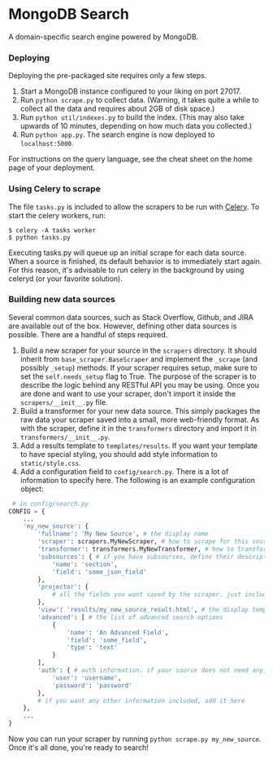 MongoDB Search
==============
A domain-specific search engine powered by MongoDB.

### Deploying
Deploying the pre-packaged site requires only a few steps.

1. Start a MongoDB instance configured to your liking on port 27017.
2. Run ```python scrape.py``` to collect data. (Warning, it takes quite a while to collect all the data and requires about 2GB of disk space.)
3. Run ```python util/indexes.py``` to build the index. (This may also take upwards of 10 minutes, depending on how much data you collected.)
4. Run ```python app.py```. The search engine is now deployed to ```localhost:5000```.

For instructions on the query language, see the cheat sheet on the home page of your deployment.

### Using Celery to scrape
The file ```tasks.py``` is included to allow the scrapers to be run with [Celery](http://celeryproject.org). To start the celery workers, run:
```
$ celery -A tasks worker
$ python tasks.py
```
Executing tasks.py will queue up an initial scrape for each data source. When a source is finished, its default behavior is to immediately start again. For this reason, it's advisable to run celery in the background by using celeryd (or your favorite solution).

### Building new data sources
Several common data sources, such as Stack Overflow, Github, and JIRA are available out of the box. However, defining other data sources is possible. There are a handful of steps required.

1. Build a new scraper for your source in the ```scrapers``` directory. It should inherit from ```base_scraper.BaseScraper``` and implement the ```_scrape``` (and possibly ```_setup```) methods. If your scraper requires setup, make sure to set the ```self.needs_setup``` flag to True. The purpose of the scraper is to describe the logic behind any RESTful API you may be using. Once you are done and want to use your scraper, don't import it inside the ```scrapers/__init__.py``` file.
2. Build a transformer for your new data source. This simply packages the raw data your scraper saved into a small, more web-friendly format. As with the scraper, define it in the ```transformers``` directory and import it in ```transformers/__init__.py```. 
3. Add a results template to ```templates/results```. If you want your template to have special styling, you should add style information to ```static/style.css```.
4. Add a configuration field to ```config/search.py```. There is a lot of information to specify here. The following is an example configuration object:
```python
 # in config/search.py
CONFIG = {
    ...
    'my_new_source': {
        'fullname': 'My New Source', # the display name
        'scraper': scrapers.MyNewScraper, # how to scrape for this source
        'transformer': transformers.MyNewTransformer, # how to transform
        'subsources': { # if you have subsources, define their description here. otherwise, this field is None
            'name': 'section',
            'field': 'some_json_field'
        },
        'projector': {
            # all the fields you want saved by the scraper. just include the field name with a value of 1.
        },
        'view': 'results/my_new_source_result.html', # the display template
        'advanced': [ # the list of advanced search options
            {
                'name': 'An Advanced Field',
                'field': 'some_field',
                'type': 'text'
            }
        ],
        'auth': { # auth information. if your source does not need any, leave it out.
            'user': 'username',
            'password': 'password'
        },
        # if you want any other information included, add it here
    },
    ...
}
```
Now you can run your scraper by running ```python scrape.py my_new_source```. Once it's all done, you're ready to search!
